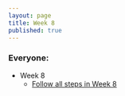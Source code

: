 ```yaml
---
layout: page
title: Week 8
published: true
---
```


### Everyone:
  * Week 8
    *   [Follow all steps in Week 8](../week08/)
